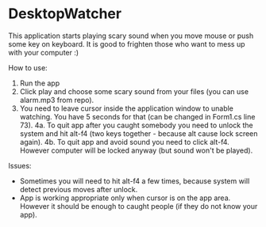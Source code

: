 DesktopWatcher
==============

This application starts playing scary sound when you move mouse or push some key on keyboard. 
It is good to frighten those who want to mess up with your computer :)

How to use:
1. Run the app
2. Click play and choose some scary sound from your files (you can use alarm.mp3 from repo).
3. You need to leave cursor inside the application window to unable watching. You have 5 seconds for that (can be changed in Form1.cs line 73).
4a. To quit app after you caught somebody you need to unlock the system and hit alt-f4 (two keys together - because alt cause lock screen again).
4b. To quit app and avoid sound you need to click alt-f4. However computer will be locked anyway (but sound won't be played).

Issues:
* Sometimes you will need to hit alt-f4 a few times, because system will detect previous moves after unlock.
* App is working appropriate only when cursor is on the app area. However it should be enough to caught people (if they do not know your app).
